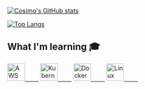 
[![Cosimo's GitHub stats](https://github-readme-stats.vercel.app/api?username=CosimoMichelagnoli&hide_border=true&show_icons=true&theme=dark)](https://github.com/anuraghazra/github-readme-stats)

[![Top Langs](https://github-readme-stats.vercel.app/api/top-langs/?username=CosimoMichelagnoli&theme=dark&hide_border=true&text_color=79FE0C&hide=php,scss,html,css,cmake,Makefile,Jupyter%20Notebook,Shell)](https://github.com/anuraghazra/github-readme-stats)



## What I'm learning 🎓
[<img src="https://img.icons8.com/dusk/64/000000/amazon.png" width="40px" alt="AWS">&nbsp;&nbsp;&nbsp;&nbsp;&nbsp;&nbsp;&nbsp;&nbsp;](https://aws.amazon.com/)
[<img src="https://img.icons8.com/color/48/000000/kubernetes.png" width="40px" alt="Kubernetes">&nbsp;&nbsp;&nbsp;&nbsp;&nbsp;&nbsp;&nbsp;&nbsp;](https://kubernetes.io/)
[<img src="https://img.icons8.com/dusk/64/000000/docker.png" width="40px" alt="Docker">&nbsp;&nbsp;&nbsp;&nbsp;&nbsp;&nbsp;&nbsp;&nbsp;](https://www.docker.com/)
[<img src="https://img.icons8.com/dusk/64/000000/linux.png" width="40px" alt="Linux">&nbsp;&nbsp;&nbsp;&nbsp;&nbsp;&nbsp;&nbsp;&nbsp;](https://www.linux.it/)
